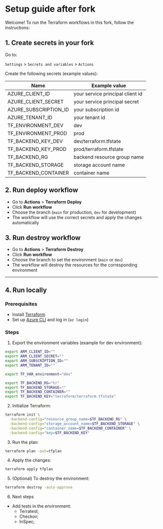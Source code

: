 # Setup guide after fork

Welcome! To run the Terraform workflows in this fork, follow the instructions:

## 1. Create secrets in your fork

Go to:

`Settings` > `Secrets and variables` > `Actions`

Create the following secrets (example values):

| Name                   | Example value                   |
|------------------------|---------------------------------|
| AZURE_CLIENT_ID        | your service principal client id |
| AZURE_CLIENT_SECRET    | your service principal secret    |
| AZURE_SUBSCRIPTION_ID  | your subscription id            |
| AZURE_TENANT_ID        | your tenant id                  |
| TF_ENVIRONMENT_DEV     | dev                             |
| TF_ENVIRONMENT_PROD    | prod                            |
| TF_BACKEND_KEY_DEV     | dev/terraform.tfstate           |
| TF_BACKEND_KEY_PROD    | prod/terraform.tfstate          |
| TF_BACKEND_RG          | backend resource group name      |
| TF_BACKEND_STORAGE     | storage account name            |
| TF_BACKEND_CONTAINER   | container name                  |

## 2. Run deploy workflow

- Go to **Actions** > **Terraform Deploy**
- Click **Run workflow**
- Choose the branch (`main` for production, `dev` for development)
- The workflow will use the correct secrets and apply the changes automatically

## 3. Run destroy workflow

- Go to **Actions** > **Terraform Destroy**
- Click **Run workflow**
- Choose the branch to set the environment (`main` or `dev`)
- The workflow will destroy the resources for the corresponding environment

---

## 4. Run locally

### Prerequisites

- Install [Terraform](https://learn.hashicorp.com/tutorials/terraform/install-cli)
- Set up [Azure CLI](https://learn.microsoft.com/cli/azure/install-azure-cli) and log in (`az login`)

### Steps

1. Export the environment variables (example for dev environment):

```bash
export ARM_CLIENT_ID=""
export ARM_CLIENT_SECRET=""
export ARM_SUBSCRIPTION_ID=""
export ARM_TENANT_ID=""

export TF_VAR_environment="dev"

export TF_BACKEND_RG="tr"
export TF_BACKEND_STORAGE=""
export TF_BACKEND_CONTAINER=""
export TF_BACKEND_KEY="terraform/terraform.tfstate"
```

2. Initialize Terraform:

```bash
terraform init \
  -backend-config="resource_group_name=$TF_BACKEND_RG" \
  -backend-config="storage_account_name=$TF_BACKEND_STORAGE" \
  -backend-config="container_name=$TF_BACKEND_CONTAINER" \
  -backend-config="key=$TF_BACKEND_KEY"
```

3. Run the plan:

```bash
terraform plan -out=tfplan
```

4. Apply the changes:

```bash
terraform apply tfplan
```

5. (Optional) To destroy the environment:

```bash
terraform destroy -auto-approve
```

6. Next steps

- Add tests in the environment:
    - Terratest;
    - Checkov;
    - InSpec;
